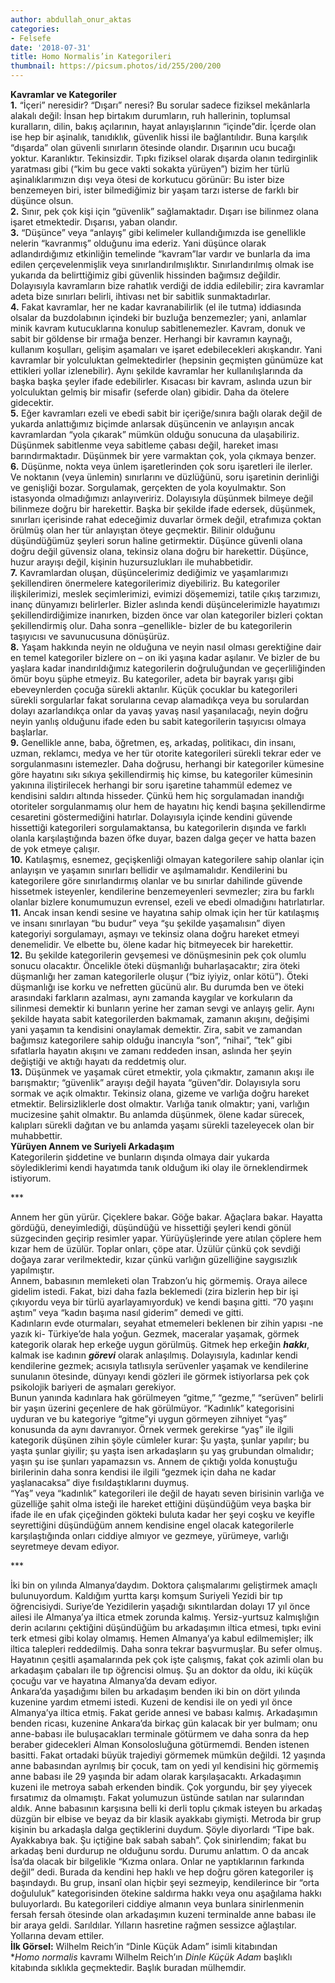 ```yaml
---
author: abdullah_onur_aktas
categories:
- Felsefe
date: '2018-07-31'
title: Homo Normalis’in Kategorileri
thumbnail: https://picsum.photos/id/255/200/200
---
```


**Kavramlar ve Kategoriler**  
**1.** “İçeri” neresidir? “Dışarı” neresi? Bu sorular sadece fiziksel mekânlarla alakalı değil: İnsan hep birtakım durumların, ruh hallerinin, toplumsal kuralların, dilin, bakış açılarının, hayat anlayışlarının “içinde”dir. İçerde olan ise hep bir aşinalık, tanıdıklık, güvenlik hissi ile bağlantılıdır. Buna karşılık “dışarda” olan güvenli sınırların ötesinde olandır. Dışarının ucu bucağı yoktur. Karanlıktır. Tekinsizdir. Tıpkı fiziksel olarak dışarda olanın tedirginlik yaratması gibi (“kim bu gece vakti sokakta yürüyen”) bizim her türlü aşinalıklarımızın dışı veya ötesi de korkutucu görünür: Bu ister bize benzemeyen biri, ister bilmediğimiz bir yaşam tarzı isterse de farklı bir düşünce olsun.  
**2.** Sınır, pek çok kişi için “güvenlik” sağlamaktadır. Dışarı ise bilinmez olana işaret etmektedir. Dışarısı, yaban olandır.  
**3.** “Düşünce” veya “anlayış” gibi kelimeler kullandığımızda ise genellikle nelerin “kavranmış” olduğunu ima ederiz. Yani düşünce olarak adlandırdığımız etkinliğin temelinde “kavram”lar vardır ve bunlarla da ima edilen çerçevelenmişlik veya sınırlandırılmışlıktır. Sınırlandırılmış olmak ise yukarıda da belirttiğimiz gibi güvenlik hissinden bağımsız değildir. Dolayısıyla kavramların bize rahatlık verdiği de iddia edilebilir; zira kavramlar adeta bize sınırları belirli, ihtivası net bir sabitlik sunmaktadırlar.  
**4.** Fakat kavramlar, her ne kadar kavranabilirlik (el ile tutma) iddiasında olsalar da buzdolabının içindeki bir buzluğa benzemezler; yani, anlamlar minik kavram kutucuklarına konulup sabitlenemezler. Kavram, donuk ve sabit bir göldense bir ırmağa benzer. Herhangi bir kavramın kaynağı, kullanım koşulları, gelişim aşamaları ve işaret edebilecekleri akışkandır. Yani kavramlar bir yolculuktan gelmektedirler (hepsinin geçmişten günümüze kat ettikleri yollar izlenebilir). Aynı şekilde kavramlar her kullanılışlarında da başka başka şeyler ifade edebilirler. Kısacası bir kavram, aslında uzun bir yolculuktan gelmiş bir misafir (seferde olan) gibidir. Daha da ötelere gidecektir.  
**5.** Eğer kavramları ezeli ve ebedi sabit bir içeriğe/sınıra bağlı olarak değil de yukarda anlattığımız biçimde anlarsak düşüncenin ve anlayışın ancak kavramlardan “yola çıkarak” mümkün olduğu sonucuna da ulaşabiliriz. Düşünmek sabitlenme veya sabitleme çabası değil, hareket iması barındırmaktadır. Düşünmek bir yere varmaktan çok, yola çıkmaya benzer.  
**6.** Düşünme, nokta veya ünlem işaretlerinden çok soru işaretleri ile ilerler. Ve noktanın (veya ünlemin) sınırlarını ve düzlüğünü, soru işaretinin derinliği ve genişliği bozar. Sorgulamak, gerçekten de yola koyulmaktır. Son istasyonda olmadığımızı anlayıveririz. Dolayısıyla düşünmek bilmeye değil bilinmeze doğru bir harekettir. Başka bir şekilde ifade edersek, düşünmek, sınırları içerisinde rahat edeceğimiz duvarlar örmek değil, etrafımıza çoktan örülmüş olan her tür anlayıştan öteye geçmektir. Bilinir olduğunu düşündüğümüz şeyleri sorun haline getirmektir. Düşünce güvenli olana doğru değil güvensiz olana, tekinsiz olana doğru bir harekettir. Düşünce, huzur arayışı değil, kişinin huzursuzlukları ile muhabbetidir.  
**7.** Kavramlardan oluşan, düşüncelerimiz dediğimiz ve yaşamlarımızı şekillendiren önermelere kategorilerimiz diyebiliriz. Bu kategoriler ilişkilerimizi, meslek seçimlerimizi, evimizi döşememizi, tatile çıkış tarzımızı, inanç dünyamızı belirlerler. Bizler aslında kendi düşüncelerimizle hayatımızı şekillendirdiğimize inanırken, bizden önce var olan kategoriler bizleri çoktan şekillendirmiş olur. Daha sonra –genellikle- bizler de bu kategorilerin taşıyıcısı ve savunucusuna dönüşürüz.  
**8.** Yaşam hakkında neyin ne olduğuna ve neyin nasıl olması gerektiğine dair en temel kategoriler bizlere on – on iki yaşına kadar aşılanır. Ve bizler de bu yaşlara kadar inandırıldığımız kategorilerin doğruluğundan ve geçerliliğinden ömür boyu şüphe etmeyiz. Bu kategoriler, adeta bir bayrak yarışı gibi ebeveynlerden çocuğa sürekli aktarılır. Küçük çocuklar bu kategorileri sürekli sorgularlar fakat sorularına cevap alamadıkça veya bu sorulardan dolayı azarlandıkça onlar da yavaş yavaş nasıl yaşanılacağı, neyin doğru neyin yanlış olduğunu ifade eden bu sabit kategorilerin taşıyıcısı olmaya başlarlar.  
**9.** Genellikle anne, baba, öğretmen, eş, arkadaş, politikacı, din insanı, uzman, reklamcı, medya ve her tür otorite kategorileri sürekli tekrar eder ve sorgulanmasını istemezler. Daha doğrusu, herhangi bir kategoriler kümesine göre hayatını sıkı sıkıya şekillendirmiş hiç kimse, bu kategoriler kümesinin yakınına iliştirilecek herhangi bir soru işaretine tahammül edemez ve kendisini saldırı altında hisseder. Çünkü hem hiç sorgulamadan inandığı otoriteler sorgulanmamış olur hem de hayatını hiç kendi başına şekillendirme cesaretini göstermediğini hatırlar. Dolayısıyla içinde kendini güvende hissettiği kategorileri sorgulamaktansa, bu kategorilerin dışında ve farklı olanla karşılaştığında bazen öfke duyar, bazen dalga geçer ve hatta bazen de yok etmeye çalışır.  
**10.** Katılaşmış, esnemez, geçişkenliği olmayan kategorilere sahip olanlar için anlayışın ve yaşamın sınırları bellidir ve aşılmamalıdır. Kendilerini bu kategorilere göre sınırlandırmış olanlar ve bu sınırlar dahilinde güvende hissetmek isteyenler, kendilerine benzemeyenleri sevmezler; zira bu farklı olanlar bizlere konumumuzun evrensel, ezeli ve ebedi olmadığını hatırlatırlar.  
**11.** Ancak insan kendi sesine ve hayatına sahip olmak için her tür katılaşmış ve insanı sınırlayan “bu budur” veya “şu şekilde yaşamalısın” diyen kategoriyi sorgulamayı, aşmayı ve tekinsiz olana doğru hareket etmeyi denemelidir. Ve elbette bu, ölene kadar hiç bitmeyecek bir harekettir.  
**12.** Bu şekilde kategorilerin gevşemesi ve dönüşmesinin pek çok olumlu sonucu olacaktır. Öncelikle öteki düşmanlığı buharlaşacaktır; zira öteki düşmanlığı her zaman kategorilerle oluşur (“biz iyiyiz, onlar kötü”). Öteki düşmanlığı ise korku ve nefretten gücünü alır. Bu durumda ben ve öteki arasındaki farkların azalması, aynı zamanda kaygılar ve korkuların da silinmesi demektir ki bunların yerine her zaman sevgi ve anlayış gelir. Aynı şekilde hayata sabit kategorilerden bakmamak, zamanın akışını, değişimi yani yaşamın ta kendisini onaylamak demektir. Zira, sabit ve zamandan bağımsız kategorilere sahip olduğu inancıyla “son”, “nihai”, “tek” gibi sıfatlarla hayatın akışını ve zamanı reddeden insan, aslında her şeyin değiştiği ve aktığı hayatı da reddetmiş olur.  
**13.** Düşünmek ve yaşamak cüret etmektir, yola çıkmaktır, zamanın akışı ile barışmaktır; “güvenlik” arayışı değil hayata “güven”dir. Dolayısıyla soru sormak ve açık olmaktır. Tekinsiz olana, gizeme ve varlığa doğru hareket etmektir. Belirsizliklerle dost olmaktır. Varlığa tanık olmaktır; yani, varlığın mucizesine şahit olmaktır. Bu anlamda düşünmek, ölene kadar sürecek, kalıpları sürekli dağıtan ve bu anlamda yaşamı sürekli tazeleyecek olan bir muhabbettir.  
**Yürüyen Annem ve Suriyeli Arkadaşım**  
Kategorilerin şiddetine ve bunların dışında olmaya dair yukarda söylediklerimi kendi hayatımda tanık olduğum iki olay ile örneklendirmek istiyorum.

\*\*\*

Annem her gün yürür. Çiçeklere bakar. Göğe bakar. Ağaçlara bakar. Hayatta gördüğü, deneyimlediği, düşündüğü ve hissettiği şeyleri kendi gönül süzgecinden geçirip resimler yapar. Yürüyüşlerinde yere atılan çöplere hem kızar hem de üzülür. Toplar onları, çöpe atar. Üzülür çünkü çok sevdiği doğaya zarar verilmektedir, kızar çünkü varlığın güzelliğine saygısızlık yapılmıştır.  
Annem, babasının memleketi olan Trabzon’u hiç görmemiş. Oraya ailece gidelim istedi. Fakat, bizi daha fazla beklemedi (zira bizlerin hep bir işi çıkıyordu veya bir türlü ayarlayamıyorduk) ve kendi başına gitti. “70 yaşını aştım” veya “kadın başıma nasıl giderim” demedi ve gitti.  
Kadınların evde oturmaları, seyahat etmemeleri beklenen bir zihin yapısı -ne yazık ki- Türkiye’de hala yoğun. Gezmek, maceralar yaşamak, görmek kategorik olarak hep erkeğe uygun görülmüş. Gitmek hep erkeğin ***hakkı***, kalmak ise kadının ***görevi*** olarak anlaşılmış. Dolayısıyla, kadınlar kendi kendilerine gezmek; acısıyla tatlısıyla serüvenler yaşamak ve kendilerine sunulanın ötesinde, dünyayı kendi gözleri ile görmek istiyorlarsa pek çok psikolojik bariyeri de aşmaları gerekiyor.  
Bunun yanında kadınlara hak görülmeyen “gitme,” “gezme,” “serüven” belirli bir yaşın üzerini geçenlere de hak görülmüyor. “Kadınlık” kategorisini uyduran ve bu kategoriye “gitme”yi uygun görmeyen zihniyet “yaş” konusunda da aynı davranıyor. Örnek vermek gerekirse “yaş” ile ilgili kategorik düşünen zihin şöyle cümleler kurar: Şu yaşta, şunlar yapılır; bu yaşta şunlar giyilir; şu yaşta isen arkadaşların şu yaş grubundan olmalıdır; yaşın şu ise şunları yapamazsın vs. Annem de çıktığı yolda konuştuğu birilerinin daha sonra kendisi ile ilgili “gezmek için daha ne kadar yaşlanacaksa” diye fısıldaştıklarını duymuş.  
“Yaş” veya “kadınlık” kategorileri ile değil de hayatı seven birisinin varlığa ve güzelliğe şahit olma isteği ile hareket ettiğini düşündüğüm veya başka bir ifade ile en ufak çiçeğinden gökteki buluta kadar her şeyi coşku ve keyifle seyrettiğini düşündüğüm annem kendisine engel olacak kategorilerle karşılaştığında onları ciddiye almıyor ve gezmeye, yürümeye, varlığı seyretmeye devam ediyor.

\*\*\*

İki bin on yılında Almanya’daydım. Doktora çalışmalarımı geliştirmek amaçlı bulunuyordum. Kaldığım yurtta karşı komşum Suriyeli Yezidi bir tıp öğrencisiydi. Suriye’de Yezidilerin yaşadığı sıkıntılardan dolayı 17 yıl önce ailesi ile Almanya’ya iltica etmek zorunda kalmış. Yersiz-yurtsuz kalmışlığın derin acılarını çektiğini düşündüğüm bu arkadaşımın iltica etmesi, tıpkı evini terk etmesi gibi kolay olmamış. Hemen Almanya’ya kabul edilmemişler; ilk iltica talepleri reddedilmiş. Daha sonra tekrar başvurmuşlar. Bu sefer olmuş. Hayatının çeşitli aşamalarında pek çok işte çalışmış, fakat çok azimli olan bu arkadaşım çabaları ile tıp öğrencisi olmuş. Şu an doktor da oldu, iki küçük çocuğu var ve hayatına Almanya’da devam ediyor.  
Ankara’da yaşadığımı bilen bu arkadaşım benden iki bin on dört yılında kuzenine yardım etmemi istedi. Kuzeni de kendisi ile on yedi yıl önce Almanya’ya iltica etmiş. Fakat geride annesi ve babası kalmış. Arkadaşımın benden ricası, kuzenine Ankara’da birkaç gün kalacak bir yer bulmam; onu anne-babası ile buluşacakları terminale götürmem ve daha sonra da hep beraber gidecekleri Alman Konsolosluğuna götürmemdi. Benden istenen basitti. Fakat ortadaki büyük trajediyi görmemek mümkün değildi. 12 yaşında anne babasından ayrılmış bir çocuk, tam on yedi yıl kendisini hiç görmemiş anne babası ile 29 yaşında bir adam olarak karşılaşacaktı. Arkadaşımın kuzeni ile metroya sabah erkenden bindik. Çok yorgundu, bir şey yiyecek fırsatımız da olmamıştı. Fakat yolumuzun üstünde satılan nar sularından aldık. Anne babasının karşısına belli ki derli toplu çıkmak isteyen bu arkadaş düzgün bir elbise ve beyaz da bir klasik ayakkabı giymişti. Metroda bir grup kişinin bu arkadaşla dalga geçtiklerini duydum. Şöyle diyorlardı “Tipe bak. Ayakkabıya bak. Şu içtiğine bak sabah sabah”. Çok sinirlendim; fakat bu arkadaş beni durdurup ne olduğunu sordu. Durumu anlattım. O da ancak İsa’da olacak bir bilgelikle “Kızma onlara. Onlar ne yaptıklarının farkında değil” dedi. Burada da kendini hep haklı ve hep doğru gören kategoriler iş başındaydı. Bu grup, insanî olan hiçbir şeyi sezmeyip, kendilerince bir “orta doğululuk” kategorisinden ötekine saldırma hakkı veya onu aşağılama hakkı buluyorlardı. Bu kategorileri ciddiye almanın veya bunlara sinirlenmenin fersah fersah ötesinde olan arkadaşımın kuzeni terminalde anne babası ile bir araya geldi. Sarıldılar. Yılların hasretine rağmen sessizce ağlaştılar. Yollarına devam ettiler.  
**İlk Görsel:** Wilhelm Reich’in “Dinle Küçük Adam” isimli kitabından  
\**Homo normalis* kavramı Wilhelm Reich’ın *Dinle Küçük Adam* başlıklı kitabında sıklıkla geçmektedir. Başlık buradan mülhemdir.